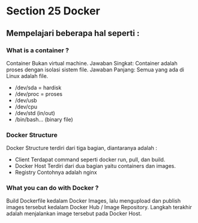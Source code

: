 # Section 25 Docker

## Mempelajari beberapa hal seperti :

### What is a container ?
Container Bukan virtual machine.
Jawaban Singkat: Container adalah proses dengan isolasi sistem file.
Jawaban Panjang: Semua yang ada di Linux adalah file.
- /dev/sda = hardisk
- /dev/proc = proses
- /dev/usb
- /dev/cpu
- /dev/std (in/out)
- /bin/bash... (binary file)

### Docker Structure
Docker Structure terdiri dari tiga bagian, diantaranya adalah :
- Client
Terdapat command seperti docker run, pull, dan build.
- Docker Host
Terdiri dari dua bagian yaitu containers dan images.
- Registry
Contohnya adalah nginx

### What you can do with Docker ?
Build Dockerfile kedalam Docker Images, lalu mengupload dan publish images tersebut kedalam Docker Hub / Image Repository. Langkah terakhir adalah menjalankan image tersebut pada Docker Host.

